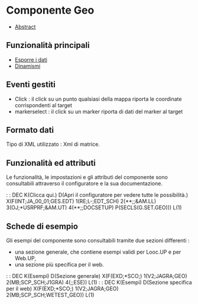 # Componente Geo

- [Abstract](Sorgenti/DOC/TA/B£AMO/LOCGEO_F00)

## Funzionalità principali
- [Esporre i dati](Sorgenti/DOC/TA/B£AMO/LOCGEO_F01)
- [Dinamismi](Sorgenti/DOC/TA/B£AMO/LOCGEO_F05)

## Eventi gestiti
- Click :  il click su un punto qualsiasi della mappa riporta le coordinate corrispondenti al target
- markerselect :  il click su un marker riporta di dati del marker al target


## Formato dati
Tipo di XML utilizzato :  Xml di matrice.

## Funzionalità ed attributi
Le funzionalità, le impostazioni e gli attributi del componente sono consultabili attraverso il configuratore e la sua documentazione.

 :  : DEC K(Clicca qui.) D(Apri il configuratore per vedere tutte le possibilità.) X(F(INT;JA_00_01;GES.EDT) 1(RE;L-;EDT_SCH) 2(\*\*;;&AM.LL) 3(OJ;\*USRPRF;&AM.UT) 4(\*\*;;DOCSETUP) P(SECLS(G.SET.GEO))) L(1)

## Schede di esempio
Gli esempi del componente sono consultabili tramite due sezioni differenti : 
- una sezione generale, che contiene esempi validi per Looc.UP e per Web.UP,
- una sezione più specifica per il web.

 :  : DEC K(Esempi) D(Sezione generale) X(F(EXD;\*SCO;) 1(V2;JAGRA;GEO) 2(MB;SCP_SCH;J1GRA) 4(;;ESE)) L(1)
 :  : DEC K(Esempi) D(Sezione specifica per il web) X(F(EXD;\*SCO;) 1(V2;JAGRA;GEO) 2(MB;SCP_SCH;WETEST_GEO)) L(1)





